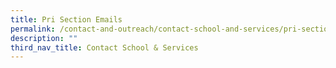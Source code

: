```yaml
---
title: Pri Section Emails
permalink: /contact-and-outreach/contact-school-and-services/pri-section-emails/
description: ""
third_nav_title: Contact School & Services
---
```

